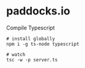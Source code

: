 paddocks.io
===========

Compile Typescript
```shell
# install globally
npm i -g ts-node typescript

# watch
tsc -w -p server.ts
```

